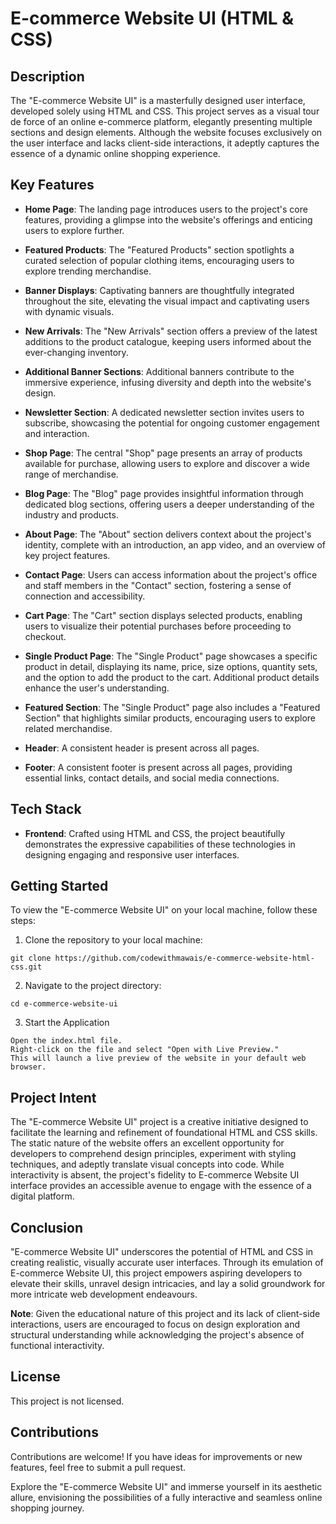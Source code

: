 # E-commerce Website UI (HTML & CSS)

## Description
The "E-commerce Website UI" is a masterfully designed user interface, developed solely using HTML and CSS. This project serves as a visual tour de force of an online e-commerce platform, elegantly presenting multiple sections and design elements. Although the website focuses exclusively on the user interface and lacks client-side interactions, it adeptly captures the essence of a dynamic online shopping experience.

## Key Features

- **Home Page**: The landing page introduces users to the project's core features, providing a glimpse into the website's offerings and enticing users to explore further.

- **Featured Products**: The "Featured Products" section spotlights a curated selection of popular clothing items, encouraging users to explore trending merchandise.

- **Banner Displays**: Captivating banners are thoughtfully integrated throughout the site, elevating the visual impact and captivating users with dynamic visuals.

- **New Arrivals**: The "New Arrivals" section offers a preview of the latest additions to the product catalogue, keeping users informed about the ever-changing inventory.

- **Additional Banner Sections**: Additional banners contribute to the immersive experience, infusing diversity and depth into the website's design.

- **Newsletter Section**: A dedicated newsletter section invites users to subscribe, showcasing the potential for ongoing customer engagement and interaction.

- **Shop Page**: The central "Shop" page presents an array of products available for purchase, allowing users to explore and discover a wide range of merchandise.

- **Blog Page**: The "Blog" page provides insightful information through dedicated blog sections, offering users a deeper understanding of the industry and products.

- **About Page**: The "About" section delivers context about the project's identity, complete with an introduction, an app video, and an overview of key project features.

- **Contact Page**: Users can access information about the project's office and staff members in the "Contact" section, fostering a sense of connection and accessibility.

- **Cart Page**: The "Cart" section displays selected products, enabling users to visualize their potential purchases before proceeding to checkout.

- **Single Product Page**: The "Single Product" page showcases a specific product in detail, displaying its name, price, size options, quantity sets, and the option to add the product to the cart. Additional product details enhance the user's understanding.

- **Featured Section**: The "Single Product" page also includes a "Featured Section" that highlights similar products, encouraging users to explore related merchandise.

- **Header**: A consistent header is present across all pages.

- **Footer**: A consistent footer is present across all pages, providing essential links, contact details, and social media connections.

## Tech Stack

- **Frontend**: Crafted using HTML and CSS, the project beautifully demonstrates the expressive capabilities of these technologies in designing engaging and responsive user interfaces.

## Getting Started

To view the "E-commerce Website UI" on your local machine, follow these steps:

1. Clone the repository to your local machine:
```
git clone https://github.com/codewithmawais/e-commerce-website-html-css.git
```
2. Navigate to the project directory:
```
cd e-commerce-website-ui
```
3. Start the Application
```
Open the index.html file.
Right-click on the file and select "Open with Live Preview."
This will launch a live preview of the website in your default web browser.
```

## Project Intent

The "E-commerce Website UI" project is a creative initiative designed to facilitate the learning and refinement of foundational HTML and CSS skills. The static nature of the website offers an excellent opportunity for developers to comprehend design principles, experiment with styling techniques, and adeptly translate visual concepts into code. While interactivity is absent, the project's fidelity to E-commerce Website UI interface provides an accessible avenue to engage with the essence of a digital platform.

## Conclusion

"E-commerce Website UI" underscores the potential of HTML and CSS in creating realistic, visually accurate user interfaces. Through its emulation of E-commerce Website UI, this project empowers aspiring developers to elevate their skills, unravel design intricacies, and lay a solid groundwork for more intricate web development endeavours.

**Note**: Given the educational nature of this project and its lack of client-side interactions, users are encouraged to focus on design exploration and structural understanding while acknowledging the project's absence of functional interactivity.

## License

This project is not licensed.

## Contributions

Contributions are welcome! If you have ideas for improvements or new features, feel free to submit a pull request.

Explore the "E-commerce Website UI" and immerse yourself in its aesthetic allure, envisioning the possibilities of a fully interactive and seamless online shopping journey.

